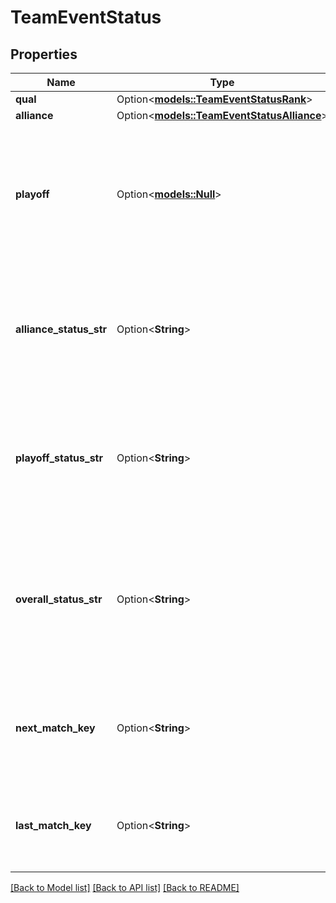 # TeamEventStatus

## Properties

Name | Type | Description | Notes
------------ | ------------- | ------------- | -------------
**qual** | Option<[**models::TeamEventStatusRank**](Team_Event_Status_rank.md)> |  | [optional]
**alliance** | Option<[**models::TeamEventStatusAlliance**](Team_Event_Status_alliance.md)> |  | [optional]
**playoff** | Option<[**models::Null**](null.md)> | Playoff status for this team, may be null if the team did not make playoffs, or playoffs have not begun. | [optional]
**alliance_status_str** | Option<**String**> | An HTML formatted string suitable for display to the user containing the team's alliance pick status. | [optional]
**playoff_status_str** | Option<**String**> | An HTML formatter string suitable for display to the user containing the team's playoff status. | [optional]
**overall_status_str** | Option<**String**> | An HTML formatted string suitable for display to the user containing the team's overall status summary of the event. | [optional]
**next_match_key** | Option<**String**> | TBA match key for the next match the team is scheduled to play in at this event, or null. | [optional]
**last_match_key** | Option<**String**> | TBA match key for the last match the team played in at this event, or null. | [optional]

[[Back to Model list]](../README.md#documentation-for-models) [[Back to API list]](../README.md#documentation-for-api-endpoints) [[Back to README]](../README.md)



